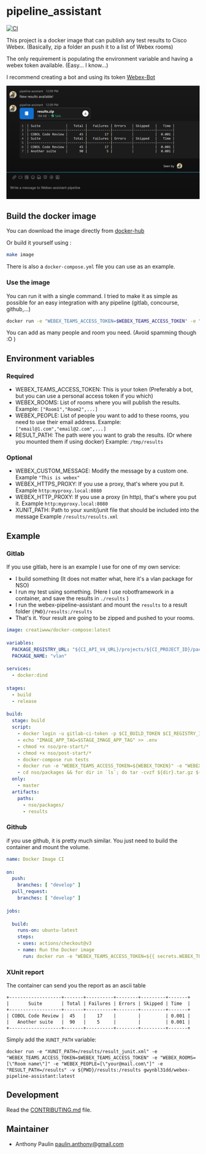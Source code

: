 # pipeline_assistant

[![CI](https://github.com/Gwynbl31dd//webex-pipeline-assistant/actions/workflows/docker-image.yml/badge.svg)](https://github.com/Gwynbl31dd//webex-pipeline-assistant/actions/workflows/docker-image.yml)

This project is a docker image that can publish any test results to Cisco Webex. (Basically, zip a folder an push it to a list of Webex rooms)

The only requirement is populating the environment variable and having a webex token available. (Easy... I know...)

I recommend creating a bot and using its token [Webex-Bot](https://developer.webex.com/docs/bots)

![webex_pipeline_assistant](./images/webex_assistant.PNG)

## Build the docker image

You can download the image directly from [docker-hub](https://hub.docker.com/r/gwynbl31dd/webex-pipeline-assistant)

Or build it yourself using :

```bash
make image
```

There is also a ``docker-compose.yml`` file you can use as an example. 

### Use the image

You can run it with a single command. I tried to make it as simple as possible for an easy integration with any pipeline (gitlab, concourse, github,...)

```bash
docker run -e "WEBEX_TEAMS_ACCESS_TOKEN=$WEBEX_TEAMS_ACCESS_TOKEN" -e "WEBEX_ROOMS=[\"Room name\"]" -e "WEBEX_PEOPLE=[\"your@mail.com\"]" -e "RESULT_PATH=/results" -v ${PWD}/results:/results gwynbl31dd/webex-pipeline-assistant:latest
```

You can add as many people and room you need. (Avoid spamming though :O ) 

## Environment variables

### Required

* WEBEX_TEAMS_ACCESS_TOKEN: This is your token (Preferably a bot, but you can use a personal access token if you which)
* WEBEX_ROOMS: List of rooms where you will publish the results. Example: ``["Room1","Room2",...]``
* WEBEX_PEOPLE: List of people you want to add to these rooms, you need to use their email address. Example: ``["email@1.com","email@2.com",...]``
* RESULT_PATH: The path were you want to grab the results. (Or where you mounted them if using docker) Example: ``/tmp/results``

### Optional

* WEBEX_CUSTOM_MESSAGE: Modify the message by a custom one. Example ``"This is webex"``
* WEBEX_HTTPS_PROXY: If you use a proxy, that's where you put it. Example ``http:myproxy.local:8080``
* WEBEX_HTTP_PROXY: If you use a proxy (in http), that's where you put it. Example ``http:myproxy.local:8080``
* XUNIT_PATH: Path to your xunit/junit file that should be included into the message Example ``/results/results.xml``

## Example

### Gitlab

If you use gitlab, here is an example I use for one of my own service:

* I build something (It does not matter what, here it's a vlan package for NSO)
* I run my test using something. (Here I use robotframework in a container, and save the results in ``./results`` )
* I run the webex-pipeline-assistant and mount the ``results`` to a result folder ``{PWD}/results:/results``
* That's it. Your result are going to be zipped and pushed to your rooms. 

```yaml
image: creatiwww/docker-compose:latest

variables:
  PACKAGE_REGISTRY_URL: "${CI_API_V4_URL}/projects/${CI_PROJECT_ID}/packages/generic"
  PACKAGE_NAME: "vlan"

services:
  - docker:dind

stages:
  - build
  - release

build:
  stage: build
  script:
    - docker login -u gitlab-ci-token -p $CI_BUILD_TOKEN $CI_REGISTRY_IMAGE
    - echo "IMAGE_APP_TAG=$STAGE_IMAGE_APP_TAG" >> .env
    - chmod +x nso/pre-start/*
    - chmod +x nso/post-start/*
    - docker-compose run tests
    - docker run -e "WEBEX_TEAMS_ACCESS_TOKEN=${WEBEX_TOKEN}" -e "WEBEX_ROOMS=[\"NSO Service pipeline\"]" -e "WEBEX_PEOPLE=[\"apaulin@cisco.com\"]" -e "RESULT_PATH=/results" -v ${PWD}/results:/results gwynbl31dd/webex-pipeline-assistant:master
    - cd nso/packages && for dir in `ls`; do tar -cvzf ${dir}.tar.gz ${dir}; done
  only:
    - master
  artifacts:
    paths:
      - nso/packages/
      - results
```

### Github

if you use github, it is pretty much similar. You just need to build the container and mount the volume.

```yaml
name: Docker Image CI

on:
  push:
    branches: [ "develop" ]
  pull_request:
    branches: [ "develop" ]

jobs:

  build:
    runs-on: ubuntu-latest
    steps:
    - uses: actions/checkout@v3
    - name: Run the Docker image
      run: docker run -e "WEBEX_TEAMS_ACCESS_TOKEN=${{ secrets.WEBEX_TOKEN }}" -e "WEBEX_ROOMS=[\"Webex-assistant-pipeline\"]" -e "WEBEX_PEOPLE=[\"apaulin@cisco.com\"]" -e "RESULT_PATH=/results" -v ${PWD}:/results gwynbl31dd/webex-pipeline-assistant:latest
```

### XUnit report

The container can send you the report as an ascii table 

```
+-------------------+-------+----------+--------+---------+-------+
|       Suite       | Total | Failures | Errors | Skipped | Time  |
+-------------------+-------+----------+--------+---------+-------+
| COBOL Code Review |  45   |    17    |        |         | 0.001 |
|   Another suite   |  90   |    5     |        |         | 0.001 |
+-------------------+-------+----------+--------+---------+-------+
```

Simply add the ``XUNIT_PATH`` variable:

```
docker run -e "XUNIT_PATH=/results/result_junit.xml" -e "WEBEX_TEAMS_ACCESS_TOKEN=$WEBEX_TEAMS_ACCESS_TOKEN" -e "WEBEX_ROOMS=[\"Room name\"]" -e "WEBEX_PEOPLE=[\"your@mail.com\"]" -e "RESULT_PATH=/results" -v ${PWD}/results:/results gwynbl31dd/webex-pipeline-assistant:latest
```

## Development

Read the [CONTRIBUTING.md](CONTRIBUTING.md) file.

## Maintainer

* Anthony Paulin <paulin.anthony@gmail.com>
